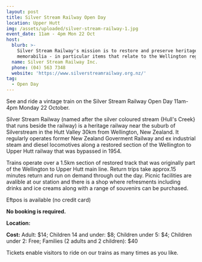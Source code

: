 ```yaml
---
layout: post
title: Silver Stream Railway Open Day
location: Upper Hutt
img: /assets/uploaded/silver-stream-railway-1.jpg
event_date: 11am - 4pm Mon 22 Oct
host:
  blurb: >-
    Silver Stream Railway's mission is to restore and preserve heritage railway
    memorabilia - in particular items that relate to the Wellington region.
  name: Silver Stream Railway Inc.
  phone: (04) 563 7348
  website: 'https://www.silverstreamrailway.org.nz/'
tag:
  - Open Day
---
```

See and ride a vintage train on the Silver Stream Railway Open Day 11am-4pm Monday 22 October. 

Silver Stream Railway (named after the silver coloured stream {Hull's Creek} that runs beside the railway) is a heritage railway near the suburb of Silverstream in the Hutt Valley 30km from Wellington, New Zealand. It regularly operates former New Zealand Goverment Railway and ex industrial steam and diesel locomotives along a restored section of the Wellington to Upper Hutt railway that was bypassed in 1954.

Trains operate over a 1.5km section of restored track that was originally part of the Wellington to Upper Hutt main line. Return trips take approx.15 minutes return and run on demand through out the day. Picnic facilities are avalible at our station and there is a shop where refresments including drinks and ice creams along with a range of souvenirs can be purchased. 

Eftpos is available (no credit card)

**No booking is required.**

**Location:**

**Cost:**
Adult: $14; Children 14 and under: $8; Children under 5: $4; Children under 2: Free; Families (2 adults and 2 children): $40

Tickets enable visitors to ride on our trains as many times as you like.
